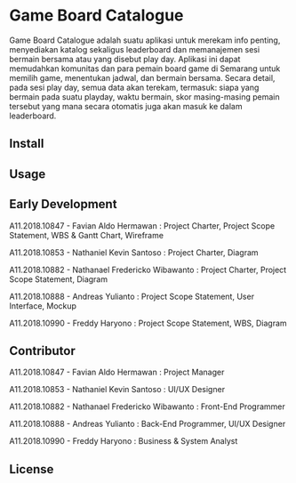 # Game Board Catalogue
Game Board Catalogue adalah suatu aplikasi untuk merekam info penting, menyediakan katalog sekaligus leaderboard dan memanajemen sesi bermain bersama atau yang disebut play day. Aplikasi ini dapat memudahkan komunitas dan para pemain board game di Semarang untuk memilih game, menentukan jadwal, dan bermain bersama. Secara detail, pada sesi play day, semua data akan terekam, termasuk: siapa yang bermain pada suatu playday, waktu bermain, skor masing-masing pemain tersebut yang mana secara otomatis juga akan masuk ke dalam leaderboard.

## Install

## Usage

## Early Development
A11.2018.10847 - Favian Aldo Hermawan : Project Charter, Project  Scope Statement, WBS & Gantt Chart, Wireframe

A11.2018.10853 - Nathaniel Kevin Santoso : Project Charter, Diagram

A11.2018.10882 - Nathanael Fredericko Wibawanto : Project Charter, Project  Scope Statement, Diagram

A11.2018.10888 - Andreas Yulianto : Project  Scope Statement, User Interface, Mockup

A11.2018.10990 - Freddy Haryono : Project  Scope Statement, WBS, Diagram

## Contributor
A11.2018.10847 - Favian Aldo Hermawan : Project Manager

A11.2018.10853 - Nathaniel Kevin Santoso : UI/UX Designer

A11.2018.10882 - Nathanael Fredericko Wibawanto : Front-End Programmer

A11.2018.10888 - Andreas Yulianto : Back-End Programmer, UI/UX Designer

A11.2018.10990 - Freddy Haryono : Business & System Analyst

## License
